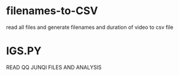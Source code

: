 # filenames-to-CSV
read all files and generate filenames and duration of video to csv file 
# IGS.PY
READ QQ JUNQI FILES AND ANALYSIS
